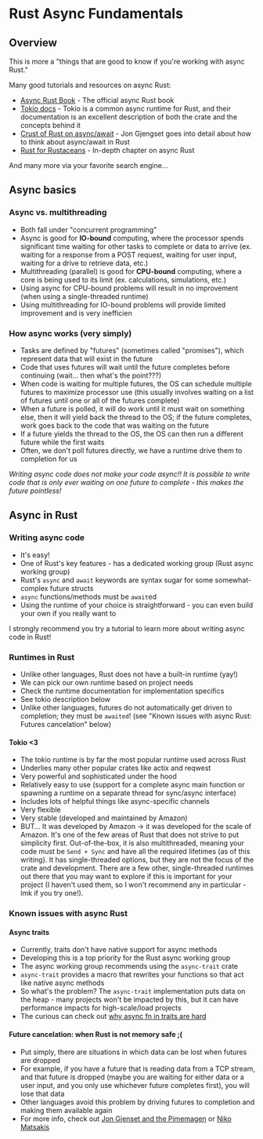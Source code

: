 # Rust Async Fundamentals

## Overview

This is more a "things that are good to know if you're working with async
Rust."

Many good tutorials and resources on async Rust:
* [Async Rust Book](https://rust-lang.github.io/async-book/) - The official
  async Rust book
* [Tokio docs](https://tokio.rs/tokio/tutorial) - Tokio is a common async
  runtime for Rust, and their documentation is an excellent description of both
  the crate and the concepts behind it
* [Crust of Rust on async/await](https://www.youtube.com/watch?v=ThjvMReOXYM) -
  Jon Gjengset goes into detail about how to think about async/await in Rust
* [Rust for Rustaceans](https://rust-for-rustaceans.com/) - In-depth chapter on
  async Rust

And many more via your favorite search engine...

## Async basics

### Async vs. multithreading

* Both fall under "concurrent programming"
* Async is good for __IO-bound__ computing, where the processor spends
  significant time waiting for other tasks to complete or data to arrive (ex.
  waiting for a response from a POST request, waiting for user input, waiting
  for a drive to retrieve data, etc.)
* Multithreading (parallel) is good for __CPU-bound__ computing, where a core
  is being used to its limit (ex. calculations, simulations, etc.)
* Using async for CPU-bound problems will result in no improvement (when using
  a single-threaded runtime)
* Using multithreading for IO-bound problems will provide limited improvement
  and is very inefficien

### How async works (very simply)
* Tasks are defined by "futures" (sometimes called "promises"), which represent
  data that will exist in the future
* Code that uses futures will wait until the future completes before continuing
  (wait... then what's the point???)
* When code is waiting for multiple futures, the OS can schedule multiple
  futures to maximize processor use (this usually involves waiting on a list of
  futures until one or all of the futures complete)
* When a future is polled, it will do work until it must wait on something
  else, then it will yield back the thread to the OS; if the future completes,
  work goes back to the code that was waiting on the future
* If a future yields the thread to the OS, the OS can then run a different
  future while the first waits
* Often, we don't poll futures directly, we have a runtime drive them to
  completion for us

_Writing async code does not make your code async!! It is possible to write
code that is only ever waiting on one future to complete - this makes the
future pointless!_

## Async in Rust

### Writing async code

* It's easy!
* One of Rust's key features - has a dedicated working group (Rust async
  working group)
* Rust's `async` and `await` keywords are syntax sugar for some
  somewhat-complex future structs
* `async` functions/methods must be `await`ed
* Using the runtime of your choice is straightforward - you can even build your
  own if you really want to

I strongly recommend you try a tutorial to learn more about writing async code
in Rust!

### Runtimes in Rust

* Unlike other languages, Rust does not have a built-in runtime (yay!)
* We can pick our own runtime based on project needs
* Check the runtime documentation for implementation specifics
* See tokio description below
* Unlike other languages, futures do not automatically get driven to
  completion; they must be `awaited`! (see "Known issues with async Rust:
  Futures cancelation" below)

#### Tokio <3

* The tokio runtime is by far the most popular runtime used across Rust
* Underlies many other popular crates like actix and reqwest
* Very powerful and sophisticated under the hood
* Relatively easy to use (support for a complete async main function or
  spawning a runtime on a separate thread for sync/async interface)
* Includes lots of helpful things like async-specific channels
* Very flexible
* Very stable (developed and maintained by Amazon)
* BUT... It was developed by Amazon -> it was developed for the scale of
  Amazon. It's one of the few areas of Rust that does not strive to put
  simplicity first. Out-of-the-box, it is also multithreaded, meaning your code
  must be `Send + Sync` and have all the required lifetimes (as of this
  writing). It has single-threaded options, but they are not the focus of the
  crate and development. There are a few other, single-threaded runtimes out
  there that you may want to explore if this is important for your project (I
  haven't used them, so I won't recommend any in particular - lmk if you try
  one!).

### Known issues with async Rust

#### Async traits

* Currently, traits don't have native support for async methods
* Developing this is a top priority for the Rust async working group
* The async working group recommends using the `async-trait` crate
* `async-trait` provides a macro that rewrites your functions so that act like
  native async methods
* So what's the problem? The `async-trait` implementation puts data on the
  heap - many projects won't be impacted by this, but it can have performance
  impacts for high-scale/load projects
* The curious can check out [why async fn in traits are hard](http://www.smallcultfollowing.com/babysteps/blog/2019/10/26/async-fn-in-traits-are-hard/)

#### Future cancelation: when Rust is not memory safe ;(

* Put simply, there are situations in which data can be lost when futures are
  dropped
* For example, if you have a future that is reading data from a TCP stream, and
  that future is dropped (maybe you are waiting for either data or a user
  input, and you only use whichever future completes first), you will lose that
  data
* Other languages avoid this problem by driving futures to completion and
  making them available again
* For more info, check out
  [Jon Gjenset and the Pimemagen](https://youtu.be/xO2xyBfhKDY?t=1647) or
  [Niko Matsakis](http://www.smallcultfollowing.com/babysteps/blog/2022/06/13/async-cancellation-a-case-study-of-pub-sub-in-mini-redis/)

